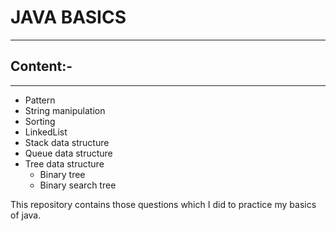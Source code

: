 # JAVA BASICS

---
## Content:-

---

- Pattern
- String manipulation
- Sorting
- LinkedList
- Stack data structure
- Queue data structure
- Tree data structure
  - Binary tree
  - Binary search tree

This repository contains those questions which I did to practice my basics of java.

